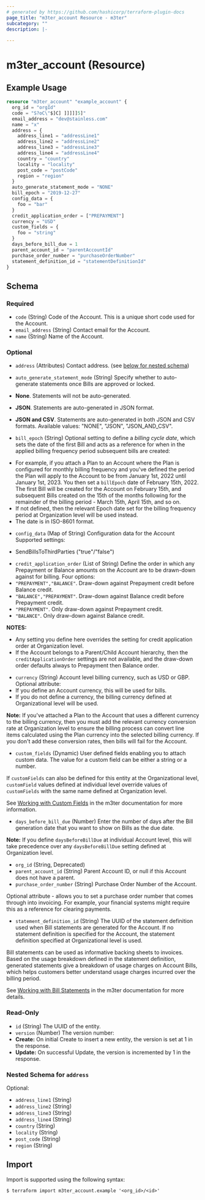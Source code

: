 ```yaml
---
# generated by https://github.com/hashicorp/terraform-plugin-docs
page_title: "m3ter_account Resource - m3ter"
subcategory: ""
description: |-
  
---
```


# m3ter_account (Resource)



## Example Usage

```terraform
resource "m3ter_account" "example_account" {
  org_id = "orgId"
  code = "S?oC\"$]C] ]]]]]5]"
  email_address = "dev@stainless.com"
  name = "x"
  address = {
    address_line1 = "addressLine1"
    address_line2 = "addressLine2"
    address_line3 = "addressLine3"
    address_line4 = "addressLine4"
    country = "country"
    locality = "locality"
    post_code = "postCode"
    region = "region"
  }
  auto_generate_statement_mode = "NONE"
  bill_epoch = "2019-12-27"
  config_data = {
    foo = "bar"
  }
  credit_application_order = ["PREPAYMENT"]
  currency = "USD"
  custom_fields = {
    foo = "string"
  }
  days_before_bill_due = 1
  parent_account_id = "parentAccountId"
  purchase_order_number = "purchaseOrderNumber"
  statement_definition_id = "statementDefinitionId"
}
```

<!-- schema generated by tfplugindocs -->
## Schema

### Required

- `code` (String) Code of the Account. 
This is a unique short code used for the Account.
- `email_address` (String) Contact email for the Account.
- `name` (String) Name of the Account.

### Optional

- `address` (Attributes) Contact address. (see [below for nested schema](#nestedatt--address))
- `auto_generate_statement_mode` (String) Specify whether to auto-generate statements once Bills are approved or locked.

- **None**. Statements will not be auto-generated.
- **JSON**. Statements are auto-generated in JSON format.
- **JSON and CSV**. Statements are auto-generated in both JSON and CSV formats.
Available values: "NONE", "JSON", "JSON_AND_CSV".
- `bill_epoch` (String) Optional setting to define a *billing cycle date*, which sets the date of the first Bill and acts as a reference for when in the applied billing frequency period subsequent bills are created:
* For example, if you attach a Plan to an Account where the Plan is configured for monthly billing frequency and you've defined the period the Plan will apply to the Account to be from January 1st, 2022 until January 1st, 2023. You then set a `billEpoch` date of February 15th, 2022. The first Bill will be created for the Account on February 15th, and subsequent Bills created on the 15th of the months following for the remainder of the billing period - March 15th, April 15th, and so on.
* If not defined, then the relevant Epoch date set for the billing frequency period at Organization level will be used instead.
* The date is in ISO-8601 format.
- `config_data` (Map of String) Configuration data for the Account
Supported settings:
 * SendBillsToThirdParties ("true"/"false")
- `credit_application_order` (List of String) Define the order in which any Prepayment or Balance amounts on the Account are to be drawn-down against for billing. Four options:
- `"PREPAYMENT","BALANCE"`. Draw-down against Prepayment credit before Balance credit.
- `"BALANCE","PREPAYMENT"`. Draw-down against Balance credit before Prepayment credit.
- `"PREPAYMENT"`. Only draw-down against Prepayment credit.
- `"BALANCE"`. Only draw-down against Balance credit.

**NOTES:**
* Any setting you define here overrides the setting for credit application order at Organization level.
* If the Account belongs to a Parent/Child Account hierarchy, then the `creditApplicationOrder` settings are not available, and the draw-down order defaults always to Prepayment then Balance order.
- `currency` (String) Account level billing currency, such as USD or GBP. Optional attribute:
- If you define an Account currency, this will be used for bills.
- If you do not define a currency, the billing currency defined at Organizational level will be used.

**Note:** If you've attached a Plan to the Account that uses a different currency to the billing currency, then you must add the relevant currency conversion rate at Organization level to ensure the billing process can convert line items calculated using the Plan currency into the selected billing currency. If you don't add these conversion rates, then bills will fail for the Account.
- `custom_fields` (Dynamic) User defined fields enabling you to attach custom data. The value for a custom field can be either a string or a number.

If `customFields` can also be defined for this entity at the Organizational level, `customField` values defined at individual level override values of `customFields` with the same name defined at Organization level.

See [Working with Custom Fields](https://www.m3ter.com/docs/guides/creating-and-managing-products/working-with-custom-fields) in the m3ter documentation for more information.
- `days_before_bill_due` (Number) Enter the number of days after the Bill generation date that you want to show on Bills as the due date.

**Note:** If you define `daysBeforeBillDue` at individual Account level, this will take precedence over any `daysBeforeBillDue` setting defined at Organization level.
- `org_id` (String, Deprecated)
- `parent_account_id` (String) Parent Account ID, or null if this Account does not have a parent.
- `purchase_order_number` (String) Purchase Order Number of the Account.

Optional attribute - allows you to set a purchase order number that comes through into invoicing. For example, your financial systems might require this as a reference for clearing payments.
- `statement_definition_id` (String) The UUID of the statement definition used when Bill statements are generated for the Account. If no statement definition is specified for the Account, the statement definition specified at Organizational level is used.

Bill statements can be used as informative backing sheets to invoices. Based on the usage breakdown defined in the statement definition, generated statements give a breakdown of usage charges on Account Bills, which helps customers better understand usage charges incurred over the billing period.

See [Working with Bill Statements](https://www.m3ter.com/docs/guides/running-viewing-and-managing-bills/working-with-bill-statements) in the m3ter documentation for more details.

### Read-Only

- `id` (String) The UUID of the entity.
- `version` (Number) The version number:
- **Create:** On initial Create to insert a new entity, the version is set at 1 in the response.
- **Update:** On successful Update, the version is incremented by 1 in the response.

<a id="nestedatt--address"></a>
### Nested Schema for `address`

Optional:

- `address_line1` (String)
- `address_line2` (String)
- `address_line3` (String)
- `address_line4` (String)
- `country` (String)
- `locality` (String)
- `post_code` (String)
- `region` (String)

## Import

Import is supported using the following syntax:

```shell
$ terraform import m3ter_account.example '<org_id>/<id>'
```

